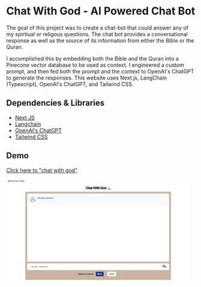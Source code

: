 # Chat With God - AI Powered Chat Bot

The goal of this project was to create a chat-bot that could answer any of my spirtiual or religous questions. The chat bot provides a conversational response as well as the source of its information from either the Bible or the Quran.

I accomplished this by embedding both the Bible and the Quran into a Pinecone vector database to be used as context. I engineered a custom prompt, and then fed both the prompt and the context to OpenAI's ChatGPT to generate the responses. This website uses Next.js, LangChain (Typescript), OpenAI's ChatGPT, and Tailwind CSS. 

## Dependencies & Libraries

* [Next JS](https://nextjs.org/)
* [Langchain](https://js.langchain.com/docs/)
* [OpenAI's ChatGPT](https://openai.com/blog/openai-api)
* [Tailwind CSS](https://tailwindcss.com/)

## Demo

[Click here to "chat with god"](https://god-chat.herokuapp.com/).

<img src="https://github.com/ytraiba/god-chat/blob/main/godChat.png" alt="drawing" style="height:275px;"/>
